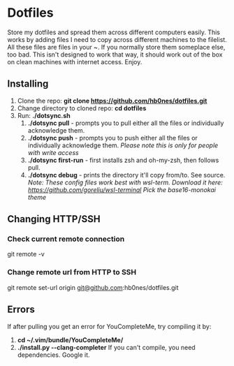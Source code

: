 # Dotfiles
Store my dotfiles and spread them across different computers easily.
This works by adding files I need to copy across different machines to the filelist.
All these files are files in your ~. If you normally store them someplace else, too bad.
This isn't designed to work that way, it should work out of the box on clean machines with internet access.
Enjoy.

## Installing
1. Clone the repo: **git clone https://github.com/hb0nes/dotfiles.git**
2. Change directory to cloned repo: **cd dotfiles**
3. Run: **./dotsync.sh**
    1. **./dotsync pull** - prompts you to pull either all the files or individually acknowledge them.
    2. **./dotsync push** - prompts you to push either all the files or individually acknowledge them. *Please note this is only for people with write access*
    3. **./dotsync first-run** - first installs zsh and oh-my-zsh, then follows pull. 
    4. **./dotsync debug** - prints the directory it'll copy from/to. See source.
*Note: These config files work best with wsl-term. Download it here: https://github.com/goreliu/wsl-terminal*
*Pick the base16-monokai theme*
## Changing HTTP/SSH
### Check current remote connection
git remote -v
### Change remote url from HTTP to SSH
git remote set-url origin git@github.com:hb0nes/dotfiles.git

## Errors
If after pulling you get an error for YouCompleteMe, try compiling it by:
1. **cd ~/.vim/bundle/YouCompleteMe/**
2. **./install.py --clang-completer**
If you can't compile, you need dependencies. Google it.


